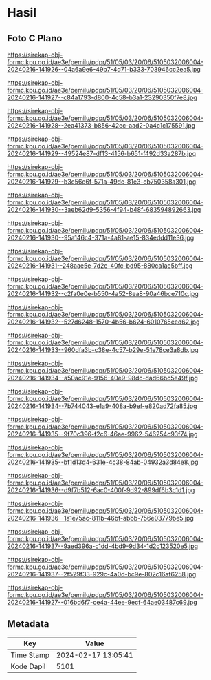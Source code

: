 # Hasil

## Foto C Plano

https://sirekap-obj-formc.kpu.go.id/ae3e/pemilu/pdpr/51/05/03/20/06/5105032006004-20240216-141926--04a6a9e6-49b7-4d71-b333-703946cc2ea5.jpg

https://sirekap-obj-formc.kpu.go.id/ae3e/pemilu/pdpr/51/05/03/20/06/5105032006004-20240216-141927--c84a1793-d800-4c58-b3a1-23290350f7e8.jpg

https://sirekap-obj-formc.kpu.go.id/ae3e/pemilu/pdpr/51/05/03/20/06/5105032006004-20240216-141928--2ea41373-b856-42ec-aad2-0a4c1c175591.jpg

https://sirekap-obj-formc.kpu.go.id/ae3e/pemilu/pdpr/51/05/03/20/06/5105032006004-20240216-141929--49524e87-df13-4156-b651-f492d33a287b.jpg

https://sirekap-obj-formc.kpu.go.id/ae3e/pemilu/pdpr/51/05/03/20/06/5105032006004-20240216-141929--b3c56e6f-571a-49dc-81e3-cb750358a301.jpg

https://sirekap-obj-formc.kpu.go.id/ae3e/pemilu/pdpr/51/05/03/20/06/5105032006004-20240216-141930--3aeb62d9-5356-4f94-b48f-683594892663.jpg

https://sirekap-obj-formc.kpu.go.id/ae3e/pemilu/pdpr/51/05/03/20/06/5105032006004-20240216-141930--95a146c4-371a-4a81-ae15-834eddd11e36.jpg

https://sirekap-obj-formc.kpu.go.id/ae3e/pemilu/pdpr/51/05/03/20/06/5105032006004-20240216-141931--248aae5e-7d2e-40fc-bd95-880ca1ae5bff.jpg

https://sirekap-obj-formc.kpu.go.id/ae3e/pemilu/pdpr/51/05/03/20/06/5105032006004-20240216-141932--c2fa0e0e-b550-4a52-8ea8-90a46bce710c.jpg

https://sirekap-obj-formc.kpu.go.id/ae3e/pemilu/pdpr/51/05/03/20/06/5105032006004-20240216-141932--527d6248-1570-4b56-b624-6010765eed62.jpg

https://sirekap-obj-formc.kpu.go.id/ae3e/pemilu/pdpr/51/05/03/20/06/5105032006004-20240216-141933--960dfa3b-c38e-4c57-b29e-51e78ce3a8db.jpg

https://sirekap-obj-formc.kpu.go.id/ae3e/pemilu/pdpr/51/05/03/20/06/5105032006004-20240216-141934--a50ac91e-9156-40e9-98dc-dad66bc5e49f.jpg

https://sirekap-obj-formc.kpu.go.id/ae3e/pemilu/pdpr/51/05/03/20/06/5105032006004-20240216-141934--7b744043-e1a9-408a-b9ef-e820ad72fa85.jpg

https://sirekap-obj-formc.kpu.go.id/ae3e/pemilu/pdpr/51/05/03/20/06/5105032006004-20240216-141935--9f70c396-f2c6-46ae-9962-546254c93f74.jpg

https://sirekap-obj-formc.kpu.go.id/ae3e/pemilu/pdpr/51/05/03/20/06/5105032006004-20240216-141935--bf1d13d4-631e-4c38-84ab-04932a3d84e8.jpg

https://sirekap-obj-formc.kpu.go.id/ae3e/pemilu/pdpr/51/05/03/20/06/5105032006004-20240216-141936--d9f7b512-6ac0-400f-9d92-899df6b3c1d1.jpg

https://sirekap-obj-formc.kpu.go.id/ae3e/pemilu/pdpr/51/05/03/20/06/5105032006004-20240216-141936--1a1e75ac-811b-46bf-abbb-756e03779be5.jpg

https://sirekap-obj-formc.kpu.go.id/ae3e/pemilu/pdpr/51/05/03/20/06/5105032006004-20240216-141937--9aed396a-c1dd-4bd9-9d34-1d2c123520e5.jpg

https://sirekap-obj-formc.kpu.go.id/ae3e/pemilu/pdpr/51/05/03/20/06/5105032006004-20240216-141937--2f529f33-929c-4a0d-bc9e-802c16af6258.jpg

https://sirekap-obj-formc.kpu.go.id/ae3e/pemilu/pdpr/51/05/03/20/06/5105032006004-20240216-141927--016bd6f7-ce4a-44ee-9ecf-64ae03487c69.jpg


## Metadata

| Key        | Value               |
| ---------- | ------------------- |
| Time Stamp | 2024-02-17 13:05:41 |
| Kode Dapil | 5101                |



